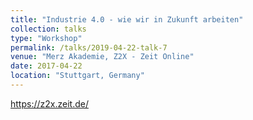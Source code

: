 ```yaml
---
title: "Industrie 4.0 - wie wir in Zukunft arbeiten"
collection: talks
type: "Workshop"
permalink: /talks/2019-04-22-talk-7
venue: "Merz Akademie, Z2X - Zeit Online"
date: 2017-04-22
location: "Stuttgart, Germany"
---
```


https://z2x.zeit.de/
